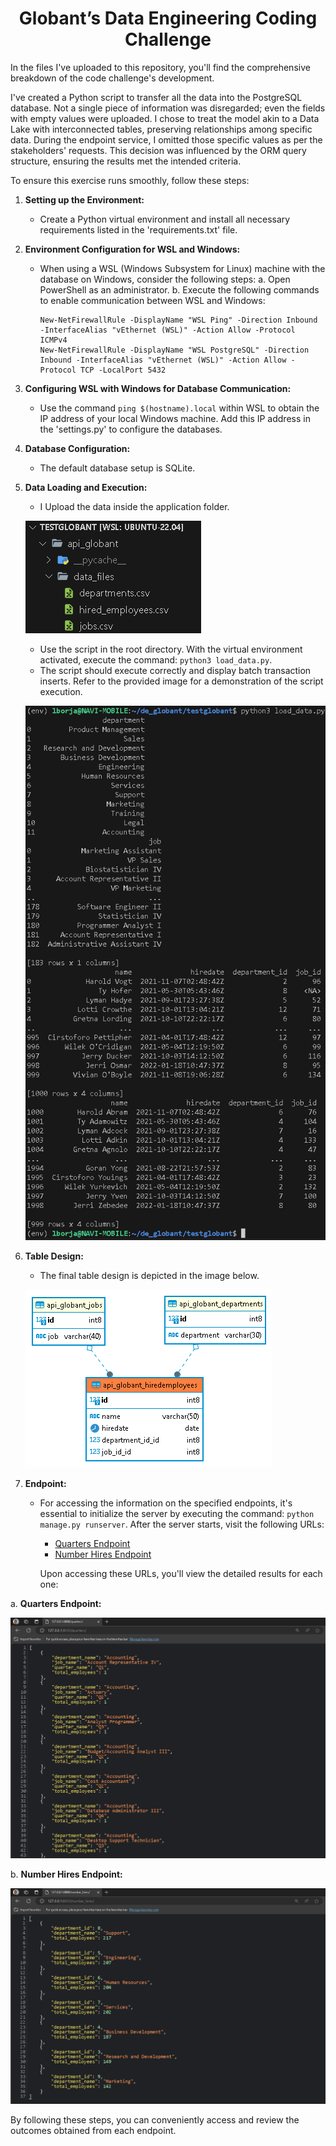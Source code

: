 <h1 align="center"> Globant’s Data Engineering Coding Challenge </h1>

In the files I've uploaded to this repository, you'll find the comprehensive breakdown of the code challenge's development.

I've created a Python script to transfer all the data into the PostgreSQL database. Not a single piece of information was disregarded; even the fields with empty values were uploaded. I chose to treat the model akin to a Data Lake with interconnected tables, preserving relationships among specific data.
During the endpoint service, I omitted those specific values as per the stakeholders' requests. This decision was influenced by the ORM query structure, ensuring the results met the intended criteria.

To ensure this exercise runs smoothly, follow these steps:

1. **Setting up the Environment:**
   - Create a Python virtual environment and install all necessary requirements listed in the 'requirements.txt' file.

2. **Environment Configuration for WSL and Windows:**
   - When using a WSL (Windows Subsystem for Linux) machine with the database on Windows, consider the following steps:
     a. Open PowerShell as an administrator.
     b. Execute the following commands to enable communication between WSL and Windows:
        ```
        New-NetFirewallRule -DisplayName "WSL Ping" -Direction Inbound -InterfaceAlias "vEthernet (WSL)" -Action Allow -Protocol ICMPv4
        New-NetFirewallRule -DisplayName "WSL PostgreSQL" -Direction Inbound -InterfaceAlias "vEthernet (WSL)" -Action Allow -Protocol TCP -LocalPort 5432
        ```
3. **Configuring WSL with Windows for Database Communication:**
   - Use the command `ping $(hostname).local` within WSL to obtain the IP address of your local Windows machine. Add this IP address in the 'settings.py' to configure the databases.

4. **Database Configuration:**
   - The default database setup is SQLite.

5. **Data Loading and Execution:**
   - I Upload the data inside the application folder.
   
   ![alt text](Images/data.png)
   
   - Use the script in the root directory. With the virtual environment activated, execute the command: `python3 load_data.py`.
   - The script should execute correctly and display batch transaction inserts. Refer to the provided image for a demonstration of the script execution.
   
   ![alt text](Images/script_execution.png)

7. **Table Design:**
   - The final table design is depicted in the image below.
   
   ![alt text](Images/globant_diagram.png)


8. **Endpoint:**
   - For accessing the information on the specified endpoints, it's essential to initialize the server by executing the command: `python manage.py runserver`. After the server starts, visit the following URLs:

      - [Quarters Endpoint](http://127.0.0.1:8000/quarters/)
      - [Number Hires Endpoint](http://127.0.0.1:8000/number_hires/)

     Upon accessing these URLs, you'll view the detailed results for each one:

a. **Quarters Endpoint:**
   
   ![Quarters Endpoint Result](Images/quarters.png)
   
b. **Number Hires Endpoint:**
   
   ![Number Hires Endpoint Result](Images/number_hires.png)


By following these steps, you can conveniently access and review the outcomes obtained from each endpoint.
